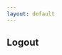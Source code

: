 ```yaml
---
layout: default
---
```

 
 ## Logout

<script>
    if (sessionStorage["login"]) {
        if (confirm("Are you sure you want to log out?")) {
            var requestOptions = {
                method: 'GET',
                credentials: 'include',
                redirect: 'follow'
            };

            fetch("https://csatri1.tk/logout", requestOptions);

            alert("You are now logged out of YUMI.  See you soon, "+sessionStorage.getItem("login")+"!");
            sessionStorage.removeItem ("login");
            location.href = "{{site.baseurl}}";
        }
        
        else {
            location.href = "{{site.baseurl}}";
            alert("You are still logged in.  Redirecting to homepage!");
        } 
    }

    location.href = "{{site.baseurl}}";
</script>